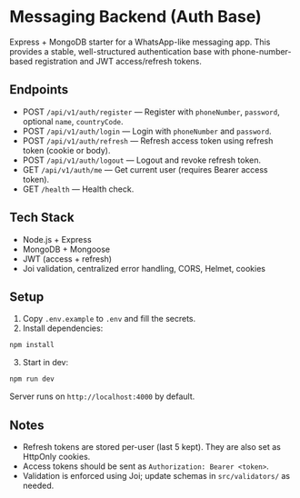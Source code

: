 # Messaging Backend (Auth Base)

Express + MongoDB starter for a WhatsApp-like messaging app. This provides a stable, well-structured authentication base with phone-number-based registration and JWT access/refresh tokens.

## Endpoints

- POST `/api/v1/auth/register` — Register with `phoneNumber`, `password`, optional `name`, `countryCode`.
- POST `/api/v1/auth/login` — Login with `phoneNumber` and `password`.
- POST `/api/v1/auth/refresh` — Refresh access token using refresh token (cookie or body).
- POST `/api/v1/auth/logout` — Logout and revoke refresh token.
- GET `/api/v1/auth/me` — Get current user (requires Bearer access token).
- GET `/health` — Health check.

## Tech Stack

- Node.js + Express
- MongoDB + Mongoose
- JWT (access + refresh)
- Joi validation, centralized error handling, CORS, Helmet, cookies

## Setup

1. Copy `.env.example` to `.env` and fill the secrets.
2. Install dependencies:

```bash
npm install
```

3. Start in dev:

```bash
npm run dev
```

Server runs on `http://localhost:4000` by default.

## Notes

- Refresh tokens are stored per-user (last 5 kept). They are also set as HttpOnly cookies.
- Access tokens should be sent as `Authorization: Bearer <token>`.
- Validation is enforced using Joi; update schemas in `src/validators/` as needed.
